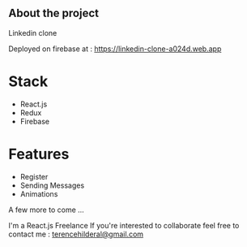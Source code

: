 ## About the project

Linkedin clone

Deployed on firebase at : https://linkedin-clone-a024d.web.app

# Stack

- React.js
- Redux
- Firebase

# Features

- Register
- Sending Messages
- Animations

A few more to come ...

I'm a React.js Freelance
If you're interested to collaborate feel free to contact me :
terencehilderal@gmail.com
